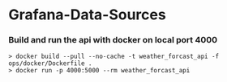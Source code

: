 # Grafana-Data-Sources

### Build and run the api with docker on local port 4000
```shell
> docker build --pull --no-cache -t weather_forcast_api -f ops/docker/Dockerfile .
> docker run -p 4000:5000 --rm weather_forcast_api
```
